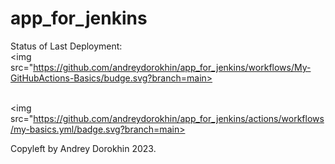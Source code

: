 # app_for_jenkins

Status of Last Deployment:
<br><img src="https://github.com/andreydorokhin/app_for_jenkins/workflows/My-GitHubActions-Basics/budge.svg?branch=main><br>

<br><img src="https://github.com/andreydorokhin/app_for_jenkins/actions/workflows/my-basics.yml/badge.svg?branch=main><br>


  
Copyleft by Andrey Dorokhin 2023.
